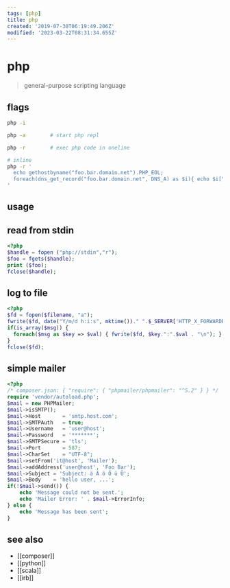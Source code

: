 ```yaml
---
tags: [php]
title: php
created: '2019-07-30T06:19:49.206Z'
modified: '2023-03-22T08:31:34.655Z'
---
```


# php

> general-purpose scripting language

## flags

```sh
php -i 

php -a        # start php repl

php -r        # exec php code in oneline

# inline
php -r '
  echo gethostbyname("foo.bar.domain.net").PHP_EOL; 
  foreach(dns_get_record("foo.bar.domain.net", DNS_A) as $i){ echo $i["ip"].PHP_EOL; };
'
```

## usage

## read from stdin

```php
<?php
$handle = fopen ("php://stdin","r");
$foo = fgets($handle);
print ($foo);
fclose($handle);
```

## log to file

```php
<?php
$fd = fopen($filename, "a");
fwrite($fd, date("Y/m/d h:i:s", mktime())." ".$_SERVER['HTTP_X_FORWARDED_FOR'].PHP_EOL);
if(is_array($msg)) {
  foreach($msg as $key => $val) { fwrite($fd, $key.":".$val . "\n"); }
}
fclose($fd);
```

## simple mailer

```php
<?php
/* composer.json: { "require": { "phpmailer/phpmailer": "^5.2" } } */
require 'vendor/autoload.php';
$mail = new PHPMailer;
$mail->isSMTP();
$mail->Host       = 'smtp.host.com';
$mail->SMTPAuth   = true;
$mail->Username   = 'user@host';
$mail->Password   = '*******';
$mail->SMTPSecure = 'tls';
$mail->Port       = 587;
$mail->CharSet    = "UTF-8";
$mail->setFrom('it@host', 'Mailer');
$mail->addAddress('user@host', 'Foo Bar');
$mail->Subject = 'Subject: ä Ä ö Ö ü Ü';
$mail->Body    = 'hello user, ...';
if(!$mail->send()) {
    echo 'Message could not be sent.';
    echo 'Mailer Error: ' . $mail->ErrorInfo;
} else {
    echo 'Message has been sent';
}
```

## see also

- [[composer]]
- [[python]]
- [[scala]]
- [[irb]]
